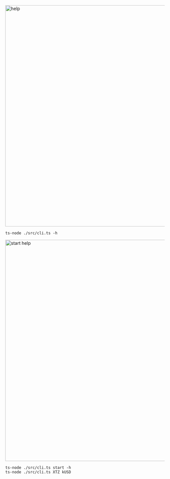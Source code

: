 <img width="700" alt="help" src="https://user-images.githubusercontent.com/8685779/203302073-96233b2b-63f1-44ab-86b0-c0349e09fc5b.png">

```
ts-node ./src/cli.ts -h

```

<img width="700" alt="start help" src="https://user-images.githubusercontent.com/8685779/203302392-5daa8e8a-d7ad-453a-b673-81d76d7183d3.png">


```
ts-node ./src/cli.ts start -h
ts-node ./src/cli.ts XTZ kUSD
```

